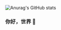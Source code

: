 ![Anurag's GitHub stats](https://github-readme-stats.vercel.app/api?username=liyihang1024&show_icons=true&theme=radical)
### 你好，世界 👋


<!--
**liyihang1024/liyihang1024** is a ✨ _special_ ✨ repository because its `README.md` (this file) appears on your GitHub profile.

Here are some ideas to get you started:

- 🔭 I’m currently working on ...
- 🌱 I’m currently learning ...
- 👯 I’m looking to collaborate on ...
- 🤔 I’m looking for help with ...
- 💬 Ask me about ...
- 📫 How to reach me: ...
- 😄 Pronouns: ...
- ⚡ Fun fact: ...
-->
